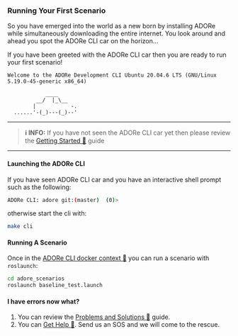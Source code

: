 ### Running Your First Scenario
So you have emerged into the world as a new born by installing ADORe while
simultaneously downloading the entire internet. You look around and ahead you 
spot the ADORe CLI car on the horizon...


If you have been greeted with the ADORe CLI car then you are ready to run your
first scenario!
```
Welcome to the ADORe Development CLI Ubuntu 20.04.6 LTS (GNU/Linux 5.19.0-45-generic x86_64)

            ____ 
         __/  |_\__
        |           -. 
  ......'-(_)---(_)--' 
```

___
> **ℹ️ INFO:**
> If you have not seen the ADORe CLI car yet then please review the [Getting Started 🔗](../setup/getting_started.md) guide
___


#### Launching the ADORe CLI
If you have seen ADORe CLI car and you have an interactive shell prompt such as the
following:
```bash
ADORe CLI: adore git:(master)  (0)>  
```
otherwise start the cli with:
```bash
make cli
```

#### Running A Scenario
Once in the [ADORe CLI docker context 🔗](../system_and_development/adore_cli.md#how-do-i-know-if-i-am-in-the-adore-cli-context) you can run a scenario with `roslaunch`:
```bash
cd adore_scenarios
roslaunch baseline_test.launch
```

#### I have errors now what?

1. You can review the [Problems and Solutions 🔗](../problems_and_solutions.md) guide.
2. You can [Get Help 🔗](../getting_help.md). Send us an SOS and
   we will come to the rescue.

